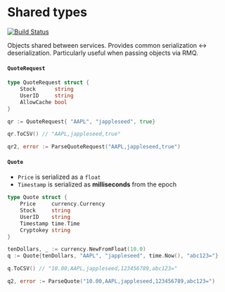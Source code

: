 Shared types
====
[![Build Status](https://travis-ci.org/DistributedDesigns/shared_types.svg?branch=master)](https://travis-ci.org/DistributedDesigns/shared_types)

Objects shared between services. Provides common serialization <-> deserialization. Particularly useful when passing objects via RMQ.

#### `QuoteRequest`
```go
type QuoteRequest struct {
	Stock      string
	UserID     string
	AllowCache bool
}

qr := QuoteRequest{ "AAPL", "jappleseed", true}

qr.ToCSV() // "AAPL,jappleseed,true"

qr2, error := ParseQuoteRequest("AAPL,jappleseed,true")
```

#### `Quote`
- `Price` is serialized as a `float`
- `Timestamp` is serialized as **milliseconds** from the epoch

```go
type Quote struct {
	Price     currency.Currency
	Stock     string
	UserID    string
	Timestamp time.Time
	Cryptokey string
}

tenDollars, _ := currency.NewFromFloat(10.0)
q := Quote{tenDollars, "AAPL", "jappleseed", time.Now(), "abc123="}

q.ToCSV() // "10.00,AAPL,jappleseed,123456789,abc123="

q2, error := ParseQuote("10.00,AAPL,jappleseed,123456789,abc123=")
```
